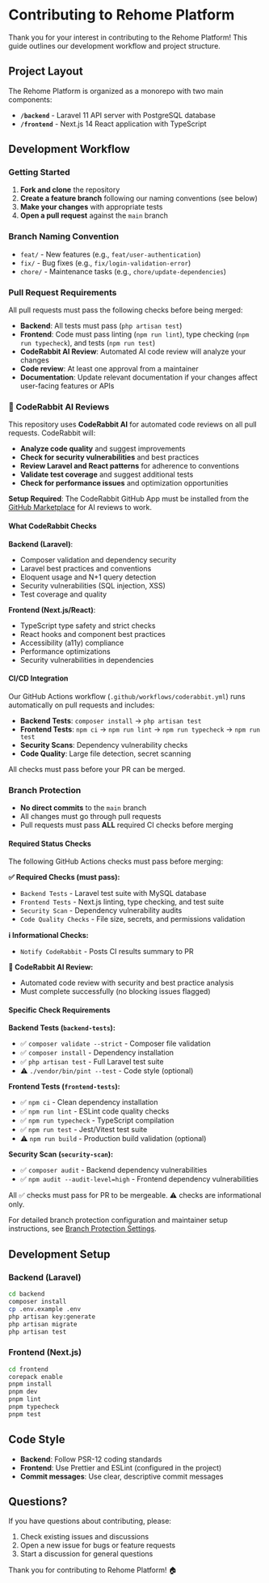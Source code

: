 # Contributing to Rehome Platform

Thank you for your interest in contributing to the Rehome Platform! This guide outlines our development workflow and project structure.

## Project Layout

The Rehome Platform is organized as a monorepo with two main components:

- **`/backend`** - Laravel 11 API server with PostgreSQL database
- **`/frontend`** - Next.js 14 React application with TypeScript

## Development Workflow

### Getting Started

1. **Fork and clone** the repository
2. **Create a feature branch** following our naming conventions (see below)
3. **Make your changes** with appropriate tests
4. **Open a pull request** against the `main` branch

### Branch Naming Convention

- `feat/` - New features (e.g., `feat/user-authentication`)
- `fix/` - Bug fixes (e.g., `fix/login-validation-error`)
- `chore/` - Maintenance tasks (e.g., `chore/update-dependencies`)

### Pull Request Requirements

All pull requests must pass the following checks before being merged:

- **Backend**: All tests must pass (`php artisan test`)
- **Frontend**: Code must pass linting (`npm run lint`), type checking (`npm run typecheck`), and tests (`npm run test`)
- **CodeRabbit AI Review**: Automated AI code review will analyze your changes
- **Code review**: At least one approval from a maintainer
- **Documentation**: Update relevant documentation if your changes affect user-facing features or APIs

### 🤖 CodeRabbit AI Reviews

This repository uses **CodeRabbit AI** for automated code reviews on all pull requests. CodeRabbit will:

- **Analyze code quality** and suggest improvements
- **Check for security vulnerabilities** and best practices
- **Review Laravel and React patterns** for adherence to conventions
- **Validate test coverage** and suggest additional tests
- **Check for performance issues** and optimization opportunities

**Setup Required**: The CodeRabbit GitHub App must be installed from the [GitHub Marketplace](https://github.com/marketplace/coderabbit-ai) for AI reviews to work.

#### What CodeRabbit Checks

**Backend (Laravel)**:
- Composer validation and dependency security
- Laravel best practices and conventions
- Eloquent usage and N+1 query detection
- Security vulnerabilities (SQL injection, XSS)
- Test coverage and quality

**Frontend (Next.js/React)**:
- TypeScript type safety and strict checks
- React hooks and component best practices
- Accessibility (a11y) compliance
- Performance optimizations
- Security vulnerabilities in dependencies

#### CI/CD Integration

Our GitHub Actions workflow (`.github/workflows/coderabbit.yml`) runs automatically on pull requests and includes:

- **Backend Tests**: `composer install` → `php artisan test`
- **Frontend Tests**: `npm ci` → `npm run lint` → `npm run typecheck` → `npm run test`  
- **Security Scans**: Dependency vulnerability checks
- **Code Quality**: Large file detection, secret scanning

All checks must pass before your PR can be merged.

### Branch Protection

- **No direct commits** to the `main` branch
- All changes must go through pull requests
- Pull requests must pass **ALL** required CI checks before merging

#### Required Status Checks

The following GitHub Actions checks must pass before merging:

**✅ Required Checks (must pass):**
- `Backend Tests` - Laravel test suite with MySQL database
- `Frontend Tests` - Next.js linting, type checking, and test suite
- `Security Scan` - Dependency vulnerability audits
- `Code Quality Checks` - File size, secrets, and permissions validation

**ℹ️ Informational Checks:**
- `Notify CodeRabbit` - Posts CI results summary to PR

**🤖 CodeRabbit AI Review:**
- Automated code review with security and best practice analysis
- Must complete successfully (no blocking issues flagged)

#### Specific Check Requirements

**Backend Tests (`backend-tests`):**
- ✅ `composer validate --strict` - Composer file validation
- ✅ `composer install` - Dependency installation
- ✅ `php artisan test` - Full Laravel test suite
- ⚠️ `./vendor/bin/pint --test` - Code style (optional)

**Frontend Tests (`frontend-tests`):**
- ✅ `npm ci` - Clean dependency installation
- ✅ `npm run lint` - ESLint code quality checks
- ✅ `npm run typecheck` - TypeScript compilation
- ✅ `npm run test` - Jest/Vitest test suite
- ⚠️ `npm run build` - Production build validation (optional)

**Security Scan (`security-scan`):**
- ✅ `composer audit` - Backend dependency vulnerabilities
- ✅ `npm audit --audit-level=high` - Frontend dependency vulnerabilities

All ✅ checks must pass for PR to be mergeable. ⚠️ checks are informational only.

For detailed branch protection configuration and maintainer setup instructions, see [Branch Protection Settings](docs/branch-protection.md).

## Development Setup

### Backend (Laravel)
```bash
cd backend
composer install
cp .env.example .env
php artisan key:generate
php artisan migrate
php artisan test
```

### Frontend (Next.js)
```bash
cd frontend
corepack enable
pnpm install
pnpm dev
pnpm lint
pnpm typecheck
pnpm test
```

## Code Style

- **Backend**: Follow PSR-12 coding standards
- **Frontend**: Use Prettier and ESLint (configured in the project)
- **Commit messages**: Use clear, descriptive commit messages

## Questions?

If you have questions about contributing, please:

1. Check existing issues and discussions
2. Open a new issue for bugs or feature requests
3. Start a discussion for general questions

Thank you for contributing to Rehome Platform! 🏠
